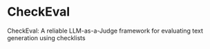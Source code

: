 # CheckEval
CheckEval: A reliable LLM-as-a-Judge framework for evaluating text generation using checklists
